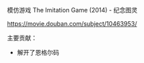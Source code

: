 模仿游戏 The Imitation Game (2014) - 纪念图灵

https://movie.douban.com/subject/10463953/

主要贡献：

- 解开了恩格尔码


